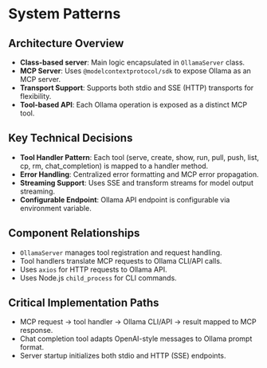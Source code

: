 # System Patterns

## Architecture Overview
- **Class-based server**: Main logic encapsulated in `OllamaServer` class.
- **MCP Server**: Uses `@modelcontextprotocol/sdk` to expose Ollama as an MCP server.
- **Transport Support**: Supports both stdio and SSE (HTTP) transports for flexibility.
- **Tool-based API**: Each Ollama operation is exposed as a distinct MCP tool.

## Key Technical Decisions
- **Tool Handler Pattern**: Each tool (serve, create, show, run, pull, push, list, cp, rm, chat_completion) is mapped to a handler method.
- **Error Handling**: Centralized error formatting and MCP error propagation.
- **Streaming Support**: Uses SSE and transform streams for model output streaming.
- **Configurable Endpoint**: Ollama API endpoint is configurable via environment variable.

## Component Relationships
- `OllamaServer` manages tool registration and request handling.
- Tool handlers translate MCP requests to Ollama CLI/API calls.
- Uses `axios` for HTTP requests to Ollama API.
- Uses Node.js `child_process` for CLI commands.

## Critical Implementation Paths
- MCP request → tool handler → Ollama CLI/API → result mapped to MCP response.
- Chat completion tool adapts OpenAI-style messages to Ollama prompt format.
- Server startup initializes both stdio and HTTP (SSE) endpoints.
